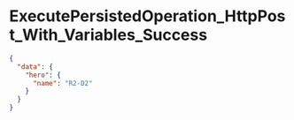 # ExecutePersistedOperation_HttpPost_With_Variables_Success

```json
{
  "data": {
    "hero": {
      "name": "R2-D2"
    }
  }
}
```
